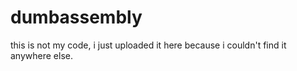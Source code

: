 # dumbassembly
this is not my code, i just uploaded it here because i couldn't find it anywhere else.
